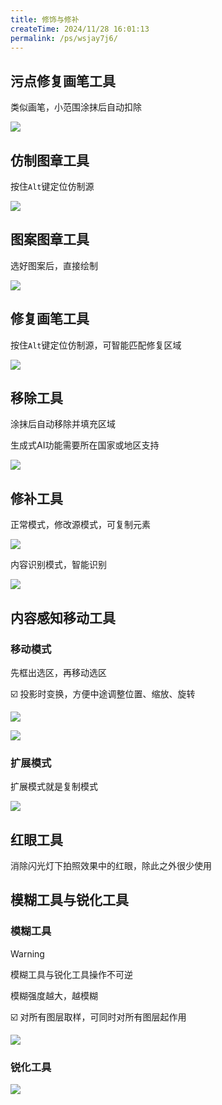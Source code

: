 ```yaml
---
title: 修饰与修补
createTime: 2024/11/28 16:01:13
permalink: /ps/wsjay7j6/
---
```

## 污点修复画笔工具

类似画笔，小范围涂抹后自动扣除

![](https://file.iglooblog.top/adobe/%E5%BD%95%E5%B1%8F2025-06-07%2022.24.31.gif)

## 仿制图章工具

按住`Alt`键定位仿制源

![](https://file.iglooblog.top/adobe/%E5%BD%95%E5%B1%8F2025-06-07%2022.28.28.gif)

## 图案图章工具

选好图案后，直接绘制

![](https://file.iglooblog.top/adobe/%E5%BD%95%E5%B1%8F2025-06-08%2010.44.56.gif)

## 修复画笔工具

按住`Alt`键定位仿制源，可智能匹配修复区域

![](https://file.iglooblog.top/adobe/%E5%BD%95%E5%B1%8F2025-06-08%2010.29.34.gif)

## 移除工具

涂抹后自动移除并填充区域

生成式AI功能需要所在国家或地区支持

![](https://file.iglooblog.top/adobe/%E5%BD%95%E5%B1%8F2025-06-08%2011.02.42.gif)

## 修补工具

正常模式，修改源模式，可复制元素

![](https://file.iglooblog.top/adobe/%E5%BD%95%E5%B1%8F2025-06-08%2011.11.56.gif)



内容识别模式，智能识别

![](https://file.iglooblog.top/adobe/%E6%88%AA%E5%B1%8F2025-06-08%2012.52.49.png)

## 内容感知移动工具

### 移动模式

先框出选区，再移动选区

☑️ 投影时变换，方便中途调整位置、缩放、旋转

![](https://file.iglooblog.top/adobe/%E6%88%AA%E5%B1%8F2025-06-08%2011.00.37.png)

![](https://file.iglooblog.top/adobe/%E5%BD%95%E5%B1%8F2025-06-08%2010.57.06.gif)





### 扩展模式

扩展模式就是复制模式

![](https://file.iglooblog.top/adobe/%E5%BD%95%E5%B1%8F2025-06-08%2010.58.51.gif)

## 红眼工具

消除闪光灯下拍照效果中的红眼，除此之外很少使用

## 模糊工具与锐化工具

### 模糊工具

> [!warning]
>
> 模糊工具与锐化工具操作不可逆

模糊强度越大，越模糊

☑️ 对所有图层取样，可同时对所有图层起作用

![](https://file.iglooblog.top/adobe/%E5%BD%95%E5%B1%8F2025-06-08%2012.55.04.gif)

### 锐化工具

![](https://file.iglooblog.top/adobe/%E5%BD%95%E5%B1%8F2025-06-08%2012.56.13.gif)
